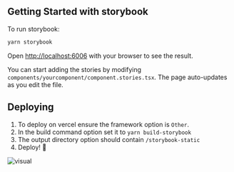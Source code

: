 ## Getting Started with storybook

To run storybook:

```bash
yarn storybook
```

Open [http://localhost:6006](http://localhost:6006) with your browser to see the result.

You can start adding the stories by modifying `components/yourcomponent/component.stories.tsx`. The page auto-updates as you edit the file.


## Deploying

1. To deploy on vercel ensure the framework option is `Other`.
2. In the build command option set it to `yarn build-storybook`
3. The output directory option should contain `/storybook-static`
4. Deploy! 🎉

![visual](https://i.ibb.co/KsmDS4f/image.png)
